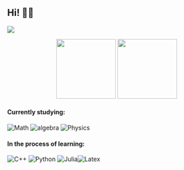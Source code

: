 ## Hi! 🐱‍🏍
![](https://visitor-badge.glitch.me/badge?page_id=Acwald.readme)

<div align="center">
  <img height="137px" src="https://github-readme-stats.vercel.app/api?username=Acwuld&show_icons=true&count_private=true&hide=prs&theme=dracula" />
  <img height="137px" src="https://github-readme-stats.vercel.app/api/top-langs/?username=Acwuld&theme=dracula&layout=compact" />
</div>

#### Currently studying:
![Math](https://img.shields.io/badge/-Analysis-red?style=flat-square) ![algebra](https://img.shields.io/badge/-Algebra-orange?style=flat-square) ![Physics](https://img.shields.io/badge/-Physics-success?style=flat-square)

#### In the process of learning:
![C++](https://img.shields.io/badge/-C/C++-00599C?style=flat-square&logo=c) ![Python](https://img.shields.io/badge/-Python-purple?style=flat-square&logo=Python) ![Julia](https://img.shields.io/badge/-Julia-brightgreen?style=flat-square&logo=Julia)![Latex](https://img.shields.io/badge/-LaTeX-ff69b4?style=flat-square&logo=LaTex)
